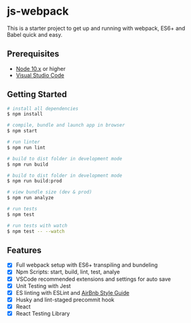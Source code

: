 # js-webpack

This is a starter project to get up and running with webpack, ES6+ and Babel quick and easy.

## Prerequisites

- [Node 10.x](https://nodejs.org/en/) or higher
- [Visual Studio Code](https://code.visualstudio.com/)

## Getting Started

```bash
# install all dependencies
$ npm install

# compile, bundle and launch app in browser
$ npm start

# run linter
$ npm run lint

# build to dist folder in development mode
$ npm run build

# build to dist folder in development mode
$ npm run build:prod

# view bundle size (dev & prod)
$ npm run analyze

# run tests
$ npm test

# run tests with watch
$ npm test -- --watch
```

## Features

- [x] Full webpack setup with ES6+ transpiling and bundeling
- [x] Npm Scripts: start, build, lint, test, analye
- [x] VSCode recommended extensions and settings for auto save
- [x] Unit Testing with Jest
- [x] ES linting with ESLint and [AirBnb Style Guide](https://github.com/airbnb/javascript)
- [x] Husky and lint-staged precommit hook
- [x] React
- [x] React Testing Library
